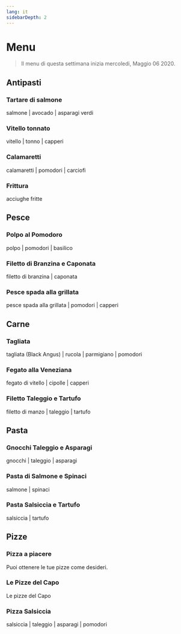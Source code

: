 ```yaml
---
lang: it
sidebarDepth: 2
---
```


# Menu

> Il menu di questa settimana inizia mercoledi, Maggio 06 2020.

## Antipasti

### Tartare di salmone

salmone | avocado | asparagi verdi

### Vitello tonnato

vitello | tonno | capperi

### Calamaretti

calamaretti | pomodori | carciofi

### Frittura

acciughe fritte

## Pesce

### Polpo al Pomodoro

polpo | pomodori | basilico

### Filetto di Branzina e Caponata

filetto di branzina | caponata

### Pesce spada alla grillata

pesce spada alla grillata | pomodori | capperi

## Carne

### Tagliata

tagliata (Black Angus) | rucola | parmigiano | pomodori

### Fegato alla Veneziana

fegato di vitello | cipolle | capperi

### Filetto Taleggio e Tartufo

filetto di manzo | taleggio | tartufo

## Pasta

### Gnocchi Taleggio e Asparagi

gnocchi | taleggio | asparagi

### Pasta di Salmone e Spinaci

salmone | spinaci

### Pasta Salsiccia e Tartufo

salsiccia | tartufo

## Pizze

### Pizza a piacere

Puoi ottenere le tue pizze come desideri.

### Le Pizze del Capo

Le pizze del Capo

### Pizza Salsiccia

salsiccia | taleggio | asparagi | pomodori
